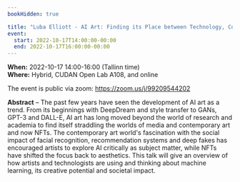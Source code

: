 ```yaml
---
bookHidden: true

title: "Luba Elliott - AI Art: Finding its Place between Technology, Contemporary Art and NFT"
event:
  start: 2022-10-17T14:00:00-00:00
  end: 2022-10-17T16:00:00-00:00
---
```


**When:** 2022-10-17 14:00-16:00 (Tallinn time)  
**Where:** Hybrid, CUDAN Open Lab A108, and online  
 

The event is public via zoom: https://zoom.us/j/99209544202

<!--more-->
**Abstract** – The past few years have seen the development of AI art as a trend. From its beginnings with DeepDream and style transfer to GANs, GPT-3 and DALL-E, AI art has long moved beyond the world of research and academia to find itself straddling the worlds of media and contemporary art and now NFTs. The contemporary art world's fascination with the social impact of facial recognition, recommendation systems and deep fakes has encouraged artists to explore AI critically as subject matter, while NFTs have shifted the focus back to aesthetics. This talk will give an overview of how artists and technologists are using and thinking about machine learning, its creative potential and societal impact.
